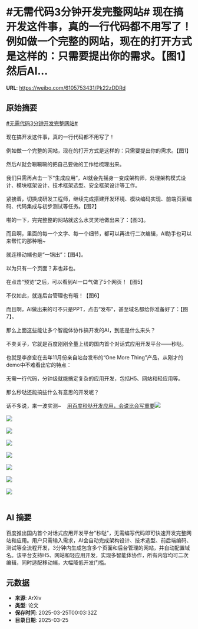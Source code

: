 # #无需代码3分钟开发完整网站# 现在搞开发这件事，真的一行代码都不用写了！例如做一个完整的网站，现在的打开方式是这样的：只需要提出你的需求。【图1】然后AI...

**URL**: https://weibo.com/6105753431/Pk22zDDRd

## 原始摘要

<a href="https://m.weibo.cn/search?containerid=231522type%3D1%26t%3D10%26q%3D%23%E6%97%A0%E9%9C%80%E4%BB%A3%E7%A0%813%E5%88%86%E9%92%9F%E5%BC%80%E5%8F%91%E5%AE%8C%E6%95%B4%E7%BD%91%E7%AB%99%23&amp;extparam=%23%E6%97%A0%E9%9C%80%E4%BB%A3%E7%A0%813%E5%88%86%E9%92%9F%E5%BC%80%E5%8F%91%E5%AE%8C%E6%95%B4%E7%BD%91%E7%AB%99%23" data-hide=""><span class="surl-text">#无需代码3分钟开发完整网站#</span></a> <br><br>现在搞开发这件事，真的一行代码都不用写了！<br><br>例如做一个完整的网站，现在的打开方式是这样的：只需要提出你的需求。【图1】<br><br>然后AI就会唰唰唰的把自己要做的工作给梳理出来。<br><br>我们只需再点击一下“生成应用”，AI就会先摇身一变成架构师，处理架构模式设计、模块框架设计、技术框架选型、安全框架设计等工作。<br><br>紧接着，切换成研发工程师，继续完成搭建开发环境、模块编码实现、前端页面编码、代码集成与初步测试等任务。【图2】<br><br>啪的一下，完完整整的网站就这么水灵灵地做出来了：【图3】。<br><br>而且啊，里面的每一个文字、每一个细节，都可以再进行二次编辑，AI助手也可以来帮忙的那种哦~<br><br>就连移动端也是“一锅出”：【图4】。<br><br>以为只有一个页面？非也非也。<br><br>在点击“预览”之后，可以看到AI一口气做了5个网页！【图5】<br><br>不仅如此，就连后台管理也有哦！【图6】<br><br>而且啊，AI做出来的可不只是PPT，点击“发布”，甚至域名都给你准备好了：【图7】。<br><br>那么上面这些能让多个智能体协作搞开发的AI，到底是什么来头？<br><br>不卖关子，它就是百度刚刚全量上线的国内首个对话式应用开发平台——秒哒。<br><br>也就是李彦宏在去年11月份亲自站台发布的“One More Thing”产品，从刚才的demo中不难看出它的特点：<br><br>无需一行代码，分钟级就能搞定复杂的应用开发，包括H5、网站和轻应用等。<br><br>那么秒哒还能搞些什么有意思的开发呢？<br><br>话不多说，来一波实测~<a href="https://weibo.cn/sinaurl?u=https%3A%2F%2Fmp.weixin.qq.com%2Fs%2FDuY7t4Gn9gEprxP4fjHKkg" data-hide=""><span class="url-icon"><img style="width: 1rem;height: 1rem" src="https://h5.sinaimg.cn/upload/2015/09/25/3/timeline_card_small_web_default.png" referrerpolicy="no-referrer"></span><span class="surl-text">用百度秒哒开发应用，会说比会写重要</span></a><img style="" src="https://tvax1.sinaimg.cn/large/006Fd7o3ly1hzs24qncdsg30vb0gc7wk.gif" referrerpolicy="no-referrer"><br><br><img style="" src="https://tvax4.sinaimg.cn/large/006Fd7o3ly1hzs251ciglg30vb0gc1l1.gif" referrerpolicy="no-referrer"><br><br><img style="" src="https://tvax1.sinaimg.cn/large/006Fd7o3ly1hzs25i0ii2g30vb0gckjl.gif" referrerpolicy="no-referrer"><br><br><img style="" src="https://tvax4.sinaimg.cn/large/006Fd7o3ly1hzs25r3vhug30vb0gcu0x.gif" referrerpolicy="no-referrer"><br><br><img style="" src="https://tvax4.sinaimg.cn/large/006Fd7o3ly1hzs262v9ftg30vb0gc1l3.gif" referrerpolicy="no-referrer"><br><br><img style="" src="https://tvax3.sinaimg.cn/large/006Fd7o3ly1hzs26btopxj31nk0w2aia.jpg" referrerpolicy="no-referrer"><br><br><img style="" src="https://tvax1.sinaimg.cn/large/006Fd7o3ly1hzs26p6c81g30vb0gcdvz.gif" referrerpolicy="no-referrer"><br><br><img style="" src="https://tvax2.sinaimg.cn/large/006Fd7o3ly1hzs2dly921j31hc0u04aa.jpg" referrerpolicy="no-referrer"><br><br>

## AI 摘要

百度推出国内首个对话式应用开发平台"秒哒"，无需编写代码即可快速开发完整网站和应用。用户只需输入需求，AI会自动完成架构设计、技术选型、前后端编码、测试等全流程开发，3分钟内生成包含多个页面和后台管理的网站，并自动配置域名。该平台支持H5、网站和轻应用开发，实现多智能体协作，所有内容均可二次编辑，同时适配移动端，大幅降低开发门槛。

## 元数据

- **来源**: ArXiv
- **类型**: 论文
- **保存时间**: 2025-03-25T00:03:32Z
- **目录日期**: 2025-03-25
